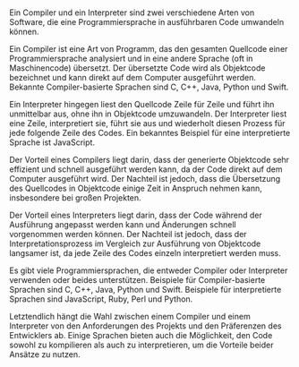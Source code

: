 #

Ein Compiler und ein Interpreter sind zwei verschiedene Arten von Software, die eine Programmiersprache in ausführbaren Code umwandeln können.

Ein Compiler ist eine Art von Programm, das den gesamten Quellcode einer Programmiersprache analysiert und in eine andere Sprache (oft in Maschinencode) übersetzt. Der übersetzte Code wird als Objektcode bezeichnet und kann direkt auf dem Computer ausgeführt werden. Bekannte Compiler-basierte Sprachen sind C, C++, Java, Python und Swift.

Ein Interpreter hingegen liest den Quellcode Zeile für Zeile und führt ihn unmittelbar aus, ohne ihn in Objektcode umzuwandeln. Der Interpreter liest eine Zeile, interpretiert sie, führt sie aus und wiederholt diesen Prozess für jede folgende Zeile des Codes. Ein bekanntes Beispiel für eine interpretierte Sprache ist JavaScript.

Der Vorteil eines Compilers liegt darin, dass der generierte Objektcode sehr effizient und schnell ausgeführt werden kann, da der Code direkt auf dem Computer ausgeführt wird. Der Nachteil ist jedoch, dass die Übersetzung des Quellcodes in Objektcode einige Zeit in Anspruch nehmen kann, insbesondere bei großen Projekten.

Der Vorteil eines Interpreters liegt darin, dass der Code während der Ausführung angepasst werden kann und Änderungen schnell vorgenommen werden können. Der Nachteil ist jedoch, dass der Interpretationsprozess im Vergleich zur Ausführung von Objektcode langsamer ist, da jede Zeile des Codes einzeln interpretiert werden muss.

Es gibt viele Programmiersprachen, die entweder Compiler oder Interpreter verwenden oder beides unterstützen. Beispiele für Compiler-basierte Sprachen sind C, C++, Java, Python und Swift. Beispiele für interpretierte Sprachen sind JavaScript, Ruby, Perl und Python.

Letztendlich hängt die Wahl zwischen einem Compiler und einem Interpreter von den Anforderungen des Projekts und den Präferenzen des Entwicklers ab. Einige Sprachen bieten auch die Möglichkeit, den Code sowohl zu kompilieren als auch zu interpretieren, um die Vorteile beider Ansätze zu nutzen.
